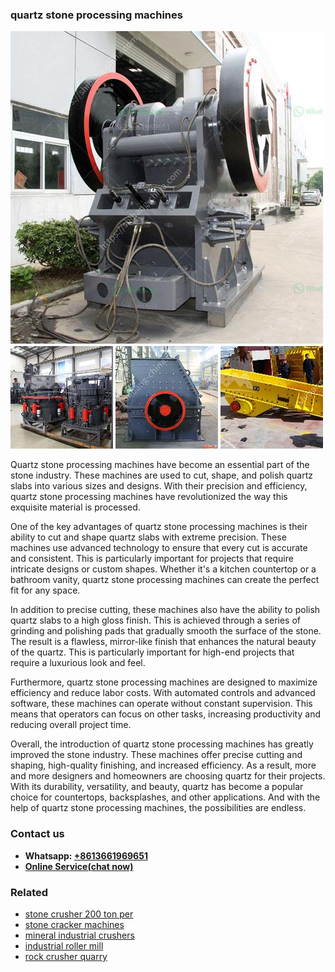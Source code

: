 <h3>quartz stone processing machines</h3><img src='1706773554.jpg' alt=''><p>Quartz stone processing machines have become an essential part of the stone industry. These machines are used to cut, shape, and polish quartz slabs into various sizes and designs. With their precision and efficiency, quartz stone processing machines have revolutionized the way this exquisite material is processed.</p><p>One of the key advantages of quartz stone processing machines is their ability to cut and shape quartz slabs with extreme precision. These machines use advanced technology to ensure that every cut is accurate and consistent. This is particularly important for projects that require intricate designs or custom shapes. Whether it's a kitchen countertop or a bathroom vanity, quartz stone processing machines can create the perfect fit for any space.</p><p>In addition to precise cutting, these machines also have the ability to polish quartz slabs to a high gloss finish. This is achieved through a series of grinding and polishing pads that gradually smooth the surface of the stone. The result is a flawless, mirror-like finish that enhances the natural beauty of the quartz. This is particularly important for high-end projects that require a luxurious look and feel.</p><p>Furthermore, quartz stone processing machines are designed to maximize efficiency and reduce labor costs. With automated controls and advanced software, these machines can operate without constant supervision. This means that operators can focus on other tasks, increasing productivity and reducing overall project time.</p><p>Overall, the introduction of quartz stone processing machines has greatly improved the stone industry. These machines offer precise cutting and shaping, high-quality finishing, and increased efficiency. As a result, more and more designers and homeowners are choosing quartz for their projects. With its durability, versatility, and beauty, quartz has become a popular choice for countertops, backsplashes, and other applications. And with the help of quartz stone processing machines, the possibilities are endless.</p><h3>Contact us</h3><ul><li><strong>Whatsapp:&nbsp;<a href="https://wa.me/8613661969651">+8613661969651</a></strong></li><li><a href="https://swt.shibang-china.com/?git&amp;zhl&amp;quartz stone processing machines"><strong>Online Service(chat now)</strong></a></li></ul><h3>Related</h3><ul><li><a href='stone crusher 200 ton per.md'>stone crusher 200 ton per</a></li><li><a href='stone cracker machines.md'>stone cracker machines</a></li><li><a href='mineral industrial crushers.md'>mineral industrial crushers</a></li><li><a href='industrial roller mill.md'>industrial roller mill</a></li><li><a href='rock crusher quarry.md'>rock crusher quarry</a></li></ul>